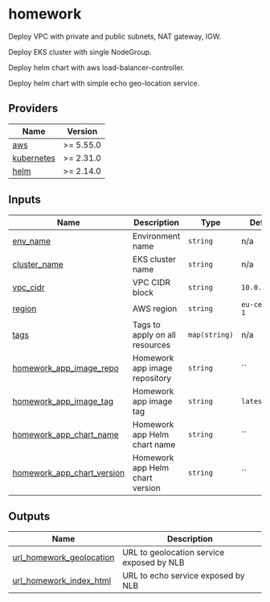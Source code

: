 # homework

Deploy VPC with private and public subnets, NAT gateway, IGW.

Deploy EKS cluster with single NodeGroup.

Deploy helm chart with aws load-balancer-controller.

Deploy helm chart with simple echo geo-location service.



<!-- BEGINNING OF PRE-COMMIT-TERRAFORM DOCS HOOK -->
## Providers

| Name | Version |
|------|---------|
| <a name="provider_aws"></a> [aws](#provider\_aws) | >= 5.55.0 |
| <a name="provider_aws"></a> [kubernetes](#provider\_kubernetes) | >= 2.31.0 |
| <a name="provider_aws"></a> [helm](#provider\_helm_) | >= 2.14.0 |

## Inputs

| Name | Description | Type | Default | Required |
|------|-------------|------|---------|:--------:|
| <a name="input_env_name"></a> [env\_name](#input\_env\_name) | Environment name | `string` | n/a | yes |
| <a name="input_cluster_name"></a> [cluster\_name](#input\_cluster\_name) | EKS cluster name | `string` | n/a | yes |
| <a name="input_vpc\_cidr"></a> [vpc\_cidr](#input\_vpc\_cidr) | VPC CIDR block  | `string` | `10.0.0.0/16` | no |
| <a name="input_region"></a> [region](#input\_region) | AWS region | `string` | `eu-central-1` | no |
| <a name="input_tags"></a> [tags](#input\_tags) | Tags to apply on all resources | `map(string)` | n/a | no |
| <a name="input_homework\_app\_image\_repo"></a> [homework\_app\_image\_repo](#input\_homework\_app\_image\_repo) | Homework app image repository | `string` | `` | yes |
| <a name="input\_homework\_app\_image\_tag"></a> [homework\_app\_image\_tag](#input\_homework\_app\_image\_tag) | Homework app image tag | `string` | `latest` | no |
| <a name="input\_homework\_app\_chart\_name"></a> [homework\_app\_chart\_name](#input\_homework\_app\_chart\_name) | Homework app Helm chart name | `string` | `` | yes |
| <a name="input\_homework\_app\_chart\_version"></a> [homework\_app\_chart\_version](#input\_homework\_app\_chart\_version) | Homework app Helm chart version | `string` | `` | yes |

## Outputs

| Name | Description |
|------|-------------|
| <a name="output_url_homework_geolocation"></a> [url\_homework\_geolocation](#outputurl\_homework\_geolocation) | URL to geolocation service exposed by NLB |
| <a name="output_url_homework_index_html"></a> [url\_homework\_index\_html](#outputurl\_homework\_index\_html) | URL to echo service exposed by NLB |
<!-- END OF PRE-COMMIT-TERRAFORM DOCS HOOK -->